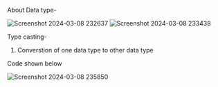 About Data type-

![Screenshot 2024-03-08 232637](https://github.com/Nikita-15-ab/DSA/assets/126350305/ff8b91fa-13ff-4faa-9581-6125a6e97b63)
![Screenshot 2024-03-08 233438](https://github.com/Nikita-15-ab/DSA/assets/126350305/cb20fdbd-935e-487b-9064-11fb91b4b8b3)


Type casting-
1) Converstion of one data type to other data type

   
Code shown below

![Screenshot 2024-03-08 235850](https://github.com/Nikita-15-ab/DSA/assets/126350305/0e819fdb-1acd-49b1-ba8b-e7ecd2c12a07)



